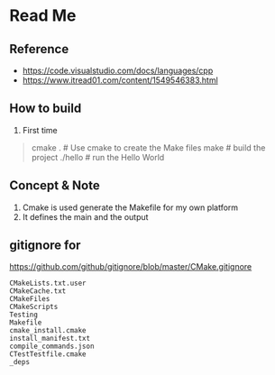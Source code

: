 # Read Me 

## Reference 
- https://code.visualstudio.com/docs/languages/cpp
- https://www.itread01.com/content/1549546383.html



## How to build 
1. First time
> cmake .   # Use cmake to create the Make files 
> make      # build the project 
> ./hello   # run the Hello World     

## Concept & Note 
1. Cmake is used generate the Makefile for my own platform 
2. It defines the main and the output 


## gitignore for 
https://github.com/github/gitignore/blob/master/CMake.gitignore
```
CMakeLists.txt.user
CMakeCache.txt
CMakeFiles
CMakeScripts
Testing
Makefile
cmake_install.cmake
install_manifest.txt
compile_commands.json
CTestTestfile.cmake
_deps
```
